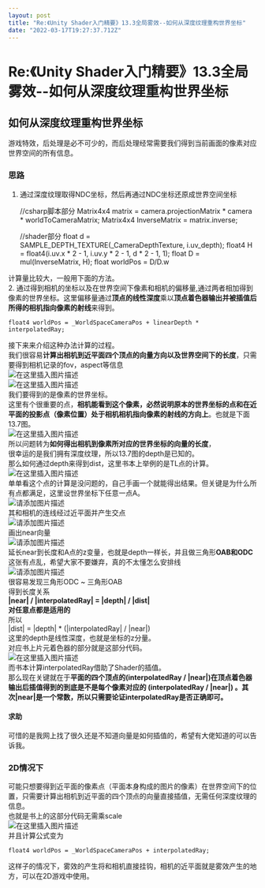 ```yaml
---
layout: post
title: "Re:《Unity Shader入门精要》13.3全局雾效--如何从深度纹理重构世界坐标"
date: "2022-03-17T19:27:37.712Z"
---
```

Re:《Unity Shader入门精要》13.3全局雾效--如何从深度纹理重构世界坐标
============================================

如何从深度纹理重构世界坐标
-------------

游戏特效，后处理是必不可少的，而后处理经常需要我们得到当前画面的像素对应世界空间的所有信息。

### 思路

1.  通过深度纹理取得NDC坐标，然后再通过NDC坐标还原成世界空间坐标

    //csharp脚本部分
    Matrix4x4 matrix = camera.projectionMatrix * camera * worldToCameraMatrix;
    Matrix4x4 InverseMatrix = matrix.inverse;
    
    //shader部分
    float d = SAMPLE_DEPTH_TEXTURE(_CameraDepthTexture, i.uv_depth);
    float4 H = float4(i.uv.x * 2 - 1, i.uv.y * 2 - 1, d * 2 - 1, 1);
    float D  = mul(InverseMatrix, H);
    float worldPos = D/D.w
    

计算量比较大，一般用下面的方法。  
2\. 通过得到相机的坐标以及在世界空间下像素和相机的偏移量,通过两者相加得到像素的世界坐标。这里偏移量通过**顶点的线性深度**乘以**顶点着色器输出并被插值后所得的相机指向像素的射线**来得到。

    float4 worldPos = _WorldSpaceCameraPos + linearDepth * interpolatedRay;
    

接下来来介绍这种办法计算的过程。  
我们很容易**计算出相机到近平面四个顶点的向量方向以及世界空间下的长度**，只需要得到相机记录的fov，aspect等信息  
![在这里插入图片描述](https://img-blog.csdnimg.cn/df91cc1a3281435fb6c044ef4fdcc025.png)  
![在这里插入图片描述](https://img-blog.csdnimg.cn/7790d552eabd48e3be0e5107a860d8c2.png)  
我们要得到的是像素的世界坐标。  
这里有个很重要的点，**相机能看到这个像素，必然说明原本的世界坐标的点和在近平面的投影点（像素位置）处于相机相机指向像素的射线的方向上**。也就是下面13.7图。  
![在这里插入图片描述](https://img-blog.csdnimg.cn/c7b9743b21734f22bb8c2af1a65b63e8.png?x-oss-process=image/watermark,type_d3F5LXplbmhlaQ,shadow_50,text_Q1NETiBA5bCPcGln6aWy5YW75ZGY,size_19,color_FFFFFF,t_70,g_se,x_16)  
所以问题转为**如何得出相机到像素所对应的世界坐标的向量的长度**，  
很幸运的是我们拥有深度纹理，所以13.7图的depth是已知的。  
那么如何通过depth来得到dist，这里书本上举例的是TL点的计算。  
![在这里插入图片描述](https://img-blog.csdnimg.cn/38627d0ace66428c9a5924a35712b414.png?x-oss-process=image/watermark,type_d3F5LXplbmhlaQ,shadow_50,text_Q1NETiBA5bCPcGln6aWy5YW75ZGY,size_20,color_FFFFFF,t_70,g_se,x_16)  
单单看这个点的计算是没问题的，自己手画一个就能得出结果。但关键是为什么所有点都满足，这里设世界坐标下任意一点A。  
![请添加图片描述](https://img-blog.csdnimg.cn/53fae92a49af4105850c77bc54d36570.png?x-oss-process=image/watermark,type_d3F5LXplbmhlaQ,shadow_50,text_Q1NETiBA5bCPcGln6aWy5YW75ZGY,size_20,color_FFFFFF,t_70,g_se,x_16)  
其和相机的连线经过近平面并产生交点  
![请添加图片描述](https://img-blog.csdnimg.cn/e3d30ae65c0e4382a4a6519a7eae7ef6.png?x-oss-process=image/watermark,type_d3F5LXplbmhlaQ,shadow_50,text_Q1NETiBA5bCPcGln6aWy5YW75ZGY,size_20,color_FFFFFF,t_70,g_se,x_16)  
画出near向量  
![请添加图片描述](https://img-blog.csdnimg.cn/d8de04ee7fb644dc988e41ab40952104.png?x-oss-process=image/watermark,type_d3F5LXplbmhlaQ,shadow_50,text_Q1NETiBA5bCPcGln6aWy5YW75ZGY,size_20,color_FFFFFF,t_70,g_se,x_16)  
延长near到长度和A点的z变量，也就是depth一样长，并且做三角形**OAB和ODC**  
这张有点乱，希望大家不要嫌弃，真的不太懂怎么安排线  
![请添加图片描述](https://img-blog.csdnimg.cn/0b8120635d5741c199415d26776be884.png?x-oss-process=image/watermark,type_d3F5LXplbmhlaQ,shadow_50,text_Q1NETiBA5bCPcGln6aWy5YW75ZGY,size_20,color_FFFFFF,t_70,g_se,x_16)  
很容易发现三角形ODC ~ 三角形OAB  
得到长度关系  
**|near| / |interpolatedRay| = |depth| / |dist|  
对任意点都是适用的**  
所以  
|dist| = |depth| \* (|interpolatedRay| / |near|)  
这里的depth是线性深度，也就是坐标的z分量。  
对应书上片元着色器的部分就是这部分代码。  
![在这里插入图片描述](https://img-blog.csdnimg.cn/55c8fd3227c643518e7789dc022e4f23.png)  
而书本计算interpolatedRay借助了Shader的插值。  
那么现在关键就在于**平面的四个顶点的(interpolatedRay / |near|)在顶点着色器输出后插值得到的到底是不是每个像素对应的 (interpolatedRay / |near|) 。其次|near|是一个常数，所以只需要论证interpolatedRay是否正确即可。**

#### 求助

可惜的是我网上找了很久还是不知道向量是如何插值的，希望有大佬知道的可以告诉我。

### 2D情况下

可能只想要得到近平面的像素点（平面本身构成的图片的像素）在世界空间下的位置，只需要计算出相机到近平面的四个顶点的向量直接插值，无需任何深度纹理的信息。  
也就是书上的这部分代码无需乘scale  
![在这里插入图片描述](https://img-blog.csdnimg.cn/21d9165a0dc14f80a5e6381dc1e095df.png?x-oss-process=image/watermark,type_d3F5LXplbmhlaQ,shadow_50,text_Q1NETiBA5bCPcGln6aWy5YW75ZGY,size_17,color_FFFFFF,t_70,g_se,x_16)  
并且计算公式变为

    float4 worldPos = _WorldSpaceCameraPos + interpolatedRay;
    

这样子的情况下，雾效的产生将和相机直接挂钩，相机的近平面就是雾效产生的地方，可以在2D游戏中使用。